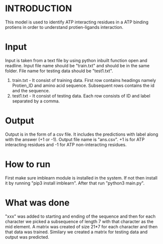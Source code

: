 # INTRODUCTION
This model is used to identify ATP interacting residues in a ATP binding protiens in order to understand protien-ligands interaction.

# Input
Input is taken from a text file by using python inbuilt function open and readline. Input file name should be "train.txt" and should be in the same folder. File name for testing data should be "test1.txt".
1) train.txt - It consist of training data. First row contains headings namely Protien_ID and amino acid sequence. Subsequent rows contains the id and the sequence.
2) test1.txt - It consist of testing data. Each row consists of ID and label separated by a comma.

# Output
Output is in the form of a csv file. It includes the predictions with label along with the answer (+1 or -1). Output file name is "ans.csv". +1 is for ATP interacting residues and -1 for ATP non-interacting residues.

# How to run
First make sure imblearn module is installed in the system. If not then install it by running "pip3 install imblearn". After that run "python3 main.py".

# What was done
"xxx" was added to starting and ending of the sequence and then for each character we picked a subsequence of length 7 with that character as the mid element. A matrix was created of size 21*7 for each character and then that data was trained. Similary we created a matrix for testing data and output was predicted.